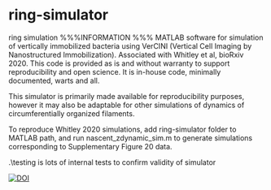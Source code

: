 # ring-simulator
 ring simulation
%%%INFORMATION %%%
MATLAB software for simulation of vertically immobilized bacteria using VerCINI (Vertical Cell Imaging by Nanostructured Immobilization). Associated with Whitley et al, bioRxiv 2020.
This code is provided as is and without warranty to support reproducibility and open science. It is in-house code, minimally documented, warts and all. 

This simulator is primarily made available for reproducibility purposes, however it may also be adaptable for other simulations of dynamics of circumferentially organized filaments.

To reproduce Whitley 2020 simulations, add ring-simulator folder to MATLAB path, and run nascent_zdynamic_sim.m to generate simulations corresponding to Supplementary Figure 20 data.

 .\testing is lots of internal tests to confirm validity of simulator
 
[![DOI](https://zenodo.org/badge/290451974.svg)](https://zenodo.org/badge/latestdoi/290451974)
